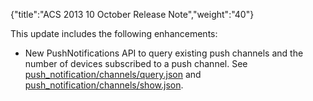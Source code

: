 {"title":"ACS 2013 10 October Release Note","weight":"40"} 

This update includes the following enhancements:

*   New PushNotifications API to query existing push channels and the number of devices subscribed to a push channel. See [push\_notification/channels/query.json](/arrowdb/latest/#!/api/PushNotifications-method-channels_query) and [push\_notification/channels/show.json](/docs/appc/AMPLIFY_Appcelerator_Services/AMPLIFY_Appcelerator_Platform_Services_How-tos/AMPLIFY_Appcelerator_Services_Native_SDKs/AMPLIFY_Appcelerator_Platform_Services_for_Android/).
